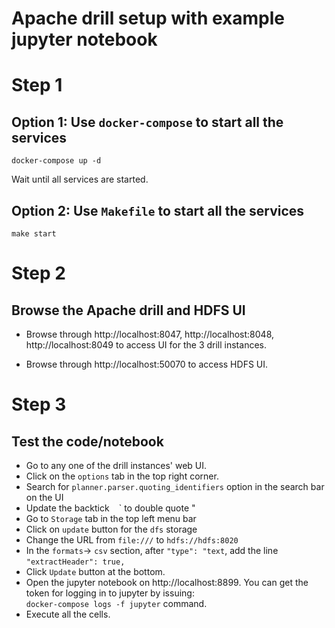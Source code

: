 # Apache drill setup with example jupyter notebook

# Step 1
## Option 1: Use `docker-compose` to start all the services

```
docker-compose up -d
```
Wait until all services are started.

## Option 2: Use `Makefile` to start all the services

```
make start
```

# Step 2
## Browse the Apache drill and HDFS UI

* Browse through http://localhost:8047, http://localhost:8048, http://localhost:8049 to access UI for the 3 drill instances.

* Browse through http://localhost:50070 to access HDFS UI.

# Step 3
## Test the code/notebook

* Go to any one of the drill instances' web UI.
* Click on the `options` tab in the top right corner.
* Search for `planner.parser.quoting_identifiers` option in the search bar on the UI
* Update the backtick ` ` ` to  double quote "
* Go to `Storage` tab in the top left menu bar
* Click on `update` button for the `dfs` storage
* Change the URL from `file:///` to `hdfs://hdfs:8020`
* In the `formats`-> `csv` section, after `"type": "text`, add the line `"extractHeader": true,`
* Click `Update` button at the bottom.
* Open the jupyter notebook on http://localhost:8899. You can get the token for logging in to jupyter by issuing:<br />
`docker-compose logs -f jupyter` command.
* Execute all the cells.
